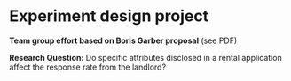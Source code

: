 # Experiment design project

**Team group effort based on Boris Garber proposal** (see PDF)

**Research Question:**
Do specific attributes disclosed in a rental application affect the response rate from the landlord?

